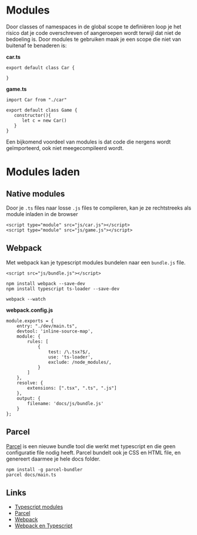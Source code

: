 # Modules

Door classes of namespaces in de global scope te definiëren loop je het risico dat je code overschreven of aangeroepen wordt terwijl dat niet de bedoeling is. Door modules te gebruiken maak je een scope die niet van buitenaf te benaderen is:

**car.ts**

```
export default class Car {

}
```

**game.ts**
```
import Car from "./car"

export default class Game {
   constructor(){
      let c = new Car()
   }
}
```

Een bijkomend voordeel van modules is dat code die nergens wordt geïmporteerd, ook niet meegecompileerd wordt. 

# Modules laden

## Native modules

Door je `.ts` files naar losse `.js` files te compileren, kan je ze rechtstreeks als module inladen in de browser

```
<script type="module" src="js/car.js"></script>
<script type="module" src="js/game.js"></script>
```

## Webpack

Met webpack kan je typescript modules bundelen naar een `bundle.js` file.
```
<script src="js/bundle.js"></script>
```

```
npm install webpack --save-dev
npm install typescript ts-loader --save-dev

webpack --watch
```

**webpack.config.js**

```
module.exports = {
    entry: "./dev/main.ts",
    devtool: 'inline-source-map',
    module: {
        rules: [
            {
                test: /\.tsx?$/,
                use: 'ts-loader',
                exclude: /node_modules/,
            }
        ]
    },
    resolve: {
        extensions: [".tsx", ".ts", ".js"]
    },
    output: {
        filename: 'docs/js/bundle.js'
    }
};
```
## Parcel

[Parcel](https://parceljs.org/getting_started.html) is een nieuwe bundle tool die werkt met typescript en die geen configuratie file nodig heeft. Parcel bundelt ook je CSS en HTML file, en genereert daarmee je hele docs folder.

```
npm install -g parcel-bundler
parcel docs/main.ts
```

## Links

- [Typescript modules](https://www.typescriptlang.org/docs/handbook/modules.html)
- [Parcel](https://parceljs.org/getting_started.html)
- [Webpack](https://webpack.js.org)
- [Webpack en Typescript](https://webpack.js.org/guides/typescript/)
